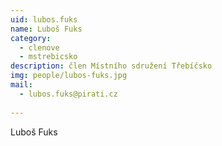 ```yaml
---
uid: lubos.fuks
name: Luboš Fuks
category:
  - clenove
  - mstrebicsko
description: člen Místního sdružení Třebíčsko
img: people/lubos-fuks.jpg
mail:
  - lubos.fuks@pirati.cz
  
---
```


Luboš Fuks
